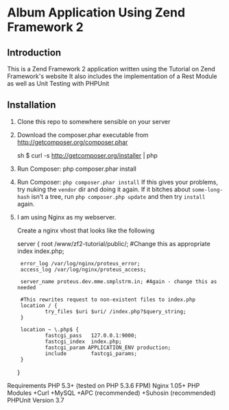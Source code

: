 Album Application Using Zend Framework 2
=======================

Introduction
------------
This is a Zend Framework 2 application written using the Tutorial on Zend Framework's website
It also includes the implementation of a Rest Module as well as Unit Testing with PHPUnit


Installation
------------
1. Clone this repo to somewhere sensible on your server

2. Download the composer.phar executable from http://getcomposer.org/composer.phar

    sh $ curl -s http://getcomposer.org/installer | php

3. Run Composer: php composer.phar install

4. Run Composer: `php composer.phar install` If this gives your problems, try nuking the `vendor` dir and doing it again. If it bitches about `some-long-hash` isn't a tree, run `php composer.php update` and then try `install` again.

5. I am using Nginx as my webserver.

    Create a nginx vhost that looks like the following

    server {
        root /www/zf2-tutorial/public/; #Change this as appropriate
        index index.php;

        error_log /var/log/nginx/proteus_error;
        access_log /var/log/nginx/proteus_access;

        server_name proteus.dev.mme.smplstrm.in; #Again - change this as needed

        #This rewrites request to non-existent files to index.php
        location / {
                try_files $uri $uri/ /index.php?$query_string;
        }

        location ~ \.php$ {
                fastcgi_pass   127.0.0.1:9000;
                fastcgi_index  index.php;
                fastcgi_param APPLICATION_ENV production;
                include        fastcgi_params;
        }
    }

Requirements
PHP 5.3+ (tested on PHP 5.3.6 FPM) Nginx 1.05+
PHP Modules +Curl +MySQL +APC (recommended) +Suhosin (recommended)
PHPUnit  Version 3.7
